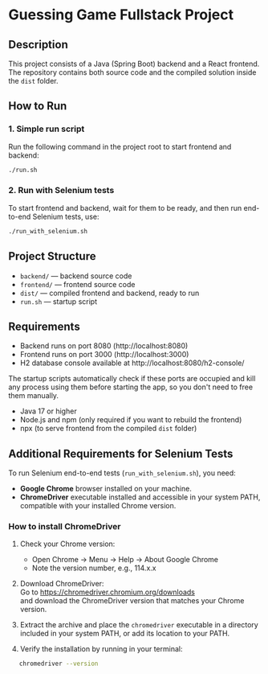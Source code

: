 # Guessing Game Fullstack Project

## Description
This project consists of a Java (Spring Boot) backend and a React frontend.  
The repository contains both source code and the compiled solution inside the `dist` folder.

## How to Run

### 1. Simple run script
Run the following command in the project root to start frontend and backend:
```bash
./run.sh
```````
### 2. Run with Selenium tests
To start frontend and backend, wait for them to be ready, and then run end-to-end Selenium tests, use:
```bash
./run_with_selenium.sh
```````

## Project Structure
- `backend/` — backend source code
- `frontend/` — frontend source code
- `dist/` — compiled frontend and backend, ready to run
- `run.sh` — startup script

## Requirements
- Backend runs on port 8080 (http://localhost:8080)
- Frontend runs on port 3000 (http://localhost:3000)
- H2 database console available at http://localhost:8080/h2-console/

The startup scripts automatically check if these ports are occupied and kill any process using them before starting the app, so you don't need to free them manually.
- Java 17 or higher
- Node.js and npm (only required if you want to rebuild the frontend)
- npx (to serve frontend from the compiled `dist` folder)

## Additional Requirements for Selenium Tests

To run Selenium end-to-end tests (`run_with_selenium.sh`), you need:

- **Google Chrome** browser installed on your machine.
- **ChromeDriver** executable installed and accessible in your system PATH, compatible with your installed Chrome version.

### How to install ChromeDriver

1. Check your Chrome version:
    - Open Chrome → Menu → Help → About Google Chrome
    - Note the version number, e.g., 114.x.x

2. Download ChromeDriver:  
   Go to https://chromedriver.chromium.org/downloads  
   and download the ChromeDriver version that matches your Chrome version.

3. Extract the archive and place the `chromedriver` executable in a directory included in your system PATH, or add its location to your PATH.

4. Verify the installation by running in your terminal:
```bash
   chromedriver --version
```````
